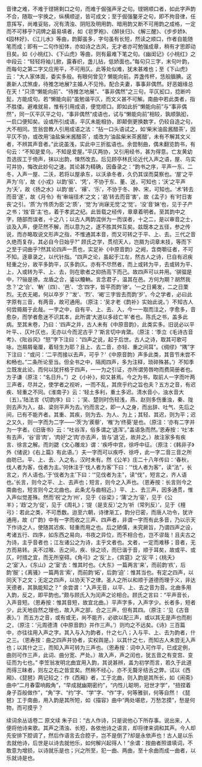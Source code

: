 <!-- { "loadSidebar": true } -->
音律之难，不难于铿锵剩口之句，而难于倔强声牙之句。铿锵顺口者，如此字声韵不合，随取一宇换之，纵横顺逆，皆可成文；至于倔强鏊牙之句，即不拘音律，任意挥写，尚难妥贴，况有清浊、阴阳及明用韵、暗用韵又断不可用韵之成格，一定而不可移乎?词牌之最易填者，如《皂罗袍》、《醉扶归》、《解三醒》、《步步娇》、《园林好》、《江儿水》等曲，韵脚虽多，字句虽有长短，然读之顺口，作者自能随笔而成；即有一二句作抝体，亦如诗之古风，无才者亦可勉强成章，稍有才思即动目矣。如《小桃红》、《下山虎》等曲，则有最难下笔之句。《幽闺记》《小桃红》之中段云：“轻轻将袖儿掀，露春织，盏儿拈，低娇面也。”每句只三字，末句叶韵，而每句之第二字又应用平，不可用仄。此等处似难，犹未甚难也；至《下山虎》云：“大人家体面，委实多般。有眼何曾见? 懒能向前。弄盏传杯，恁般腼腆。这裹新人忒煞虔，待推怎地展?主婚人不见怜。配合夫妻，事事非偶然。好恶姻缘总在天！”只须“懒能向前”、“待推怎地展”、“事非偶然”之三句，平仄抝口，捻断吟髭，方能成句。若“懒能向前”虽勉谐平仄，而文义甚不可解。南曲中若此类者，指不胜偻。避难就易，惟有引用成语，便觉顺口。即如此折“懒能向前”与“事非偶然”，同一仄平仄平之句，“事非偶然”成语也，试与“懒能向前”相较，孰顺孰抝，一启口便知矣。设或所引成语，平仄未能相协，即颠倒更换数字，仍较自造之句，大不相同。笠翁尝教人引用成语之法：“拈一口头语试之，如‘柴米油盐酱醋茶’，因平仄不协，或改用‘油盐柴米酱醋茶’，或改为‘油盐柴米茶酱醋’，未有不解其文义者，不辨其声音者。”此说虽浅，实此中三折肱语也。余尝制曲，偶未翻览韵书，有句云：“不知是爱乌，不知是爱屋。”平仄两协，又引用经书，甚为得意。亡友黄幼吾选拔工于倚声，抹以出韵，悚然改去。后见顾亭林氏论近代入声之语，屋、乌实可并协，悔改此妙句之速。其论甚为精确，因备录之：“韵书之序，平声一东、二冬，入声一屋、二沃，若将以屋承东，以沃承冬者，久仍其误而莫察也。‘屋’之平声为‘乌’，故《小戎》以韵‘驱’、‘凭’，不协于东、董、送，可知也；‘沃’之平声为‘夭’，故《扬之水》以韵‘凿’、‘襮’、‘乐’，不协于冬、肿、宋，可知也。‘术’转去而音‘遂’，故《月令》有‘审端径术’之文；‘曷’转去而音‘害’，故《孟子》有‘时日害丧’之引。‘质’为‘传质为臣’之‘质’，‘觉’为‘尚寐无觉’之‘觉’。‘没’音‘妹’也，见于子产之书；‘烛’音‘主’也，着于孝武之纪。此皆载之经传，章章着明者。至其韵中之字，随部而误者，十之八；以古人两韵混倂为一而误者，十之二，是以审音之士，谈及入声，便茫然不解，而以意为之，遂不胜其舛互矣。兹既本之五径，参之传说，而亦略取说文形声之指，不惟通其本音，而又可转之于平、上、去。三代之音久绝而复存，其必自今日始乎?”
顾氏之学，贯彻天人，岂屑为词章末技，等而下之至于词曲乎?然其论四声一贯也，实足补《中原音韵》之阙，含商嚼征者，不可不知。逐章录之，以代针指。“四声之论，虽起于江左，然古人之诗，巳自有迟疾轻重之分，故平多韵平，仄多韵仄。亦有不尽然者，而上或转为平，去或转为平、上，入或转为平、上、去，则在歌者之抑扬高下而己。故四声可以并用。‘骐骝是中，??骊是骖。龙盾之合，鋈以觼軜。言念君子，温其在邑。方何为期？胡然我念？’之‘合’、‘軜’〔四〕、‘邑’、‘念’四字，皆平而韵‘骖’。‘一之日觱发，二之日栗烈。无衣无褐，何以卒岁？’‘发’、‘烈’、‘褐’三字皆去而韵‘岁’。今之学者，必曰此字原有三音，有两音，故可通用。（原注：‘吴才老《韵补》实始此说。’）不知古人何尝屑屑于此哉。一字之中，自有平、上、去、入，今一一取而注之，字愈多，音愈杂，而学者愈迷不识其本，此所谓‘大道以多歧亡羊’者也。陈氏之书，盖多此病。至其末卷，乃曰：‘四声之并，古人未有《中原音韵》，此类实多。旧说必以平叶平、、仄叶仄也，无亦以今而泥古乎？’斯言切中肯綮。（原注：‘季立《毛诗古音考》、《阰谷风》“怒”字下注曰：“四声之说，起于后世。古人之诗，取其可歌可咏，岂屑屑毫厘，着轻生为耶？且上、去二音，亦轻、重之间耳”。《绸缪》“隅”字下注曰：“或问：‘二平而接以去声，可乎？’《中原音韵》声多此类，其音节未尝不和畅也。”二条所论至当。但全书之中，隔阂四声，多为注释，琐碎殊甚。’）不知季立既发此论，而何以犹扞格于四声，一一为之引证，亦所谓劳唇吻而费简册者也。方子谦（原注：“名日升。”）之《小补》，抑又甚焉。今之为书，取前人一字而叶两三声者，尽并之，使学者之视听，一而不乱，其庶乎约之旨也夫？五方之音，有迟疾、轻重之不同。《淮南子》云：‘轻土多利，重土多迟。清水音小，浊水音大〔五〕。’陆法言《切韵序》曰：；‘吴、楚则时伤轻浅，燕、赵则多伤重浊，秦、陇则去声为入，益、梁则平声为去。’约而言之，即一人之身，而出辞、吐气、先后之间，已有不能齐者。其重、其疾，则为去、为人、为上；其轻、其迟，则为平；迟之又久，则一字而为二字——‘茨’为‘蒺藜’，‘椎’为‘终葵’是也。（原注：‘亦有二字并为一字者。《旧唐书》云：“吐谷浑，俗多谓之‘退浑’。”盖语急而然。’恩寿按：‘吐’本有去声，‘谷’音‘肉’，‘肉好’之‘肉’亦去声，皆与‘退’近，故并之。）故注家多有疾言、徐言之解。而刘勰《文心雕龙》谓：‘疾呼中宫，徐呼中征。（原注：《韩非子》外《储说》《右上篇》有此语。’）夫一字而可以疾呼、徐呼，此一字二音三音之所由昉已。平、上、去、入之名，汉时未有。然《公羊》庄二十八年传曰：‘春秋，伐人者为客，伐者为主。’何休注于‘伐人者为客’下曰：‘“伐人者为客”，读“法”，长言之，齐人语也。’于‘伐者为主’下曰：‘“见伐者为主”，读“伐”，短言之，齐人语也。’长言，则今之平、上、去声也；短言，则今之入声也。（恩寿按：长言则今之南曲也，短言则今之北曲也。此条尤与曲相近。）平、上、去三声，因多通贯，惟入声似觉差殊。然而‘祝’之为‘州’，见于《谷梁》；‘蒲’之为‘亳’，见于《公羊》；‘趋’之为‘促’，见于《周礼》；‘提（是支反）’之为‘祈（常列反）’，见于《檀弓》：若此之类，不可悉数。迨至六朝，诗律渐工，韵分已密，而唐人功令，犹许通用，故《广韵》中有一字而收之三声、四声者，非谓一字而有此多音，乃以示天下作诗之人，使随其迟疾、轻重而用之也。后之陋儒，未究厥旨，乃谓四声之设，考诸五行、四序，如东西之易向，书夜之异位，而不相合也，岂不谬哉！且夫古之为诗，主乎音者也；江左诸公之为诗，主乎文者也。文者，一定而难移；音者，无方而易转。夫不过喉、舌之间，疾、徐之顷，而巳谐于音，顺于耳矣，故或平、或仄，时措之宜，而无所窒碍。《角弓》之‘反’上，《宾筵》之‘反’平；《桃夭》之‘室’入，《东山》之‘室’去：惟其时也。《大东》一篇两言‘来’，而前韵‘疚’，后韵‘服’；《离骚》一篇两言‘索’，而前韵‘妬’，后韵‘迫’：惟其当也。有定之四声，以同天下之文；无定之四声，以协天下之律。圣人之所以和顺于道德而理于义，非达天德者，其孰能知之？”
余尝谓：“入声无音，以平、上、去之音为音。北曲多用入韵，反之，即平韵也。”颇与顾氏入为闰声之论相合。顾氏之言曰：“平声音长，入声音短。（恩寿按：惟其音短，故宜北曲。）平声字多，入声字少。长者多，短者少，此天地自然之理也，故入声之部，合之三声，但有其四。（原注：‘见《古音表》。’）而五方之音，或有或无，尚不能齐，必欲以配三声，或以其无是声也而削之，（原注：‘元周德清《中原音韵》并作三声。’）则均之不远矣。《诗》三百篇中，亦往往用入声之字。其入与入为韵者，什之七八；入与平、上、去为韵者，什之三。（恩寿按：曲之四声并协者，实权舆是。）以其什之七，而知古人未尝无入声也；以其什之三，而知入声可转为三声也。（恩寿按：词中入可作平，巳成定例，曲则可作三声，此词、曲分宽、严处。）故入声，声之闰也，犹五音之有变宫、变征而为七也。”
李笠翁发明北曲宜用入韵，其说甚辨，盖为初学而言，若久于此道而得三昧者，则左之右之皆宜矣。然稍不经心，亦不无聱牙结舌之弊。试以《西厢》、《琵琶》两记较之：作《西厢》者，工于北曲，则入韵是其所长，如《闹斋》曲中“二月春雷响殿角”，“早成就幽期密约”，“内性儿聪明，冠世才学”，“扭捏着身子百般做作”，“角”字、“约”字、“学”字、“作”字，何等雅驯，何等自然！《琵琶》工于南曲，用入韵是其所短，如《描容》曲中“两处堪悲，万愁怎摸”，愁是何物，而可摸乎？


续词余丛话卷二
    原文续
朱子曰：“古人作诗，只是说他心下所存事。说出来，人便将他诗来歌。其声之清浊、长短，各依他诗之语言，却将律来调和其声。今人却先安排下腔调了，然后作语言去合腔子，岂不是倒了?却是永依声也！古人是以乐去就他诗，后世是以诗去就他乐，如何解兴起得人！”余谓：按曲者照谱填词，不敢意为增损，以诗就乐是也；兴之所至，犯一曲、两曲，至十余曲而成一曲者，以乐就诗是也。
